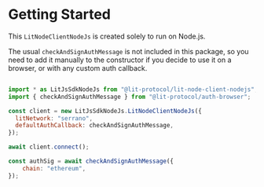 # Getting Started

This `LitNodeClientNodeJs` is created solely to run on Node.js.

The usual `checkAndSignAuthMessage` is not included in this package, so you need to add it manually to the constructor if you decide to use it on a browser, or with any custom auth callback.

```js

import * as LitJsSdkNodeJs from "@lit-protocol/lit-node-client-nodejs";
import { checkAndSignAuthMessage } from "@lit-protocol/auth-browser";

const client = new LitJsSdkNodeJs.LitNodeClientNodeJs({
  litNetwork: "serrano",
  defaultAuthCallback: checkAndSignAuthMessage,
});

await client.connect();

const authSig = await checkAndSignAuthMessage({
    chain: "ethereum",
});

```
